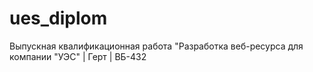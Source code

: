 # ues_diplom
Выпускная квалификационная работа "Разработка веб-ресурса для компании "УЭС" | Герт | ВБ-432
